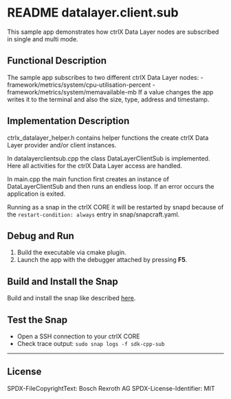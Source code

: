 # README datalayer.client.sub

This sample app demonstrates how ctrlX Data Layer nodes are subscribed in single and multi mode.

## Functional Description

The sample app subscribes to two different ctrlX Data Layer nodes:
    - framework/metrics/system/cpu-utilisation-percent
    - framework/metrics/system/memavailable-mb
If a value changes the app writes it to the terminal and also the size, type, address and timestamp.

## Implementation Description

ctrlx_datalayer_helper.h contains helper functions the create ctrlX Data Layer provider and/or client instances.

In datalayerclientsub.cpp the class DataLayerClientSub is implemented. Here all activities for the ctrlX Data Layer access are handled.

In main.cpp the main function first creates an instance of DataLayerClientSub and then runs an endless loop. If an error occurs the application is exited.

Running as a snap in the ctrlX CORE it will be restarted by snapd because of the `restart-condition: always` entry in snap/snapcraft.yaml.

## Debug and Run

1. Build the executable via cmake plugin.
2. Launch the app with the debugger attached by pressing __F5__.

## Build and Install the Snap

Build and install the snap like described [here](../README.md).

## Test the Snap

* Open a SSH connection to your ctrlX CORE
* Check trace output: `sudo snap logs -f sdk-cpp-sub`

___

## License

SPDX-FileCopyrightText: Bosch Rexroth AG
SPDX-License-Identifier: MIT
